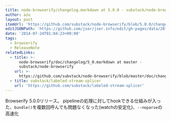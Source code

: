 ```yaml
---
title: node-browserify/changelog.markdown at 5.0.0 · substack/node-browserify
author: azu
layout: post
itemUrl: 'https://github.com/substack/node-browserify/blob/5.0.0/changelog.markdown'
editJSONPath: 'https://github.com/jser/jser.info/edit/gh-pages/data/2014/07/index.json'
date: '2014-07-24T01:04:23+00:00'
tags:
  - browserify
  - ReleaseNote
relatedLinks:
  - title: >-
      node-browserify/doc/changelog/5_0.markdown at master ·
      substack/node-browserify
    url: >-
      https://github.com/substack/node-browserify/blob/master/doc/changelog/5_0.markdown
  - title: substack/labeled-stream-splicer
    url: 'https://github.com/substack/labeled-stream-splicer'
---
```

Browserify 5.0.0リリース。
pipelineの処理に対してhookできる仕組みが入った、`bundle()`を複数回呼んでも問題なくなった(watchの安定化)、`--noparse`の高速化
